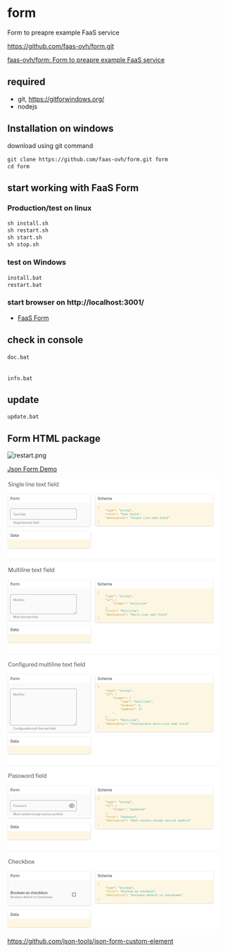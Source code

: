 # form
Form to preapre example FaaS service

https://github.com/faas-ovh/form.git

[faas-ovh/form: Form to preapre example FaaS service](https://github.com/faas-ovh/form)


## required

+ git, https://gitforwindows.org/
+ nodejs

## Installation on windows

download using git command

    git clone https://github.com/faas-ovh/form.git form
    cd form

## start working with FaaS Form

### Production/test on linux

    sh install.sh    
    sh restart.sh
    sh start.sh
    sh stop.sh
    
### test on Windows
    
    install.bat    
    restart.bat


### start browser on  http://localhost:3001/

+ [FaaS Form](http://localhost:3001/)



## check in console

    doc.bat


    info.bat


## update

    update.bat




## Form HTML package

![restart.png](docs/restart.png)

[Json Form Demo](https://json-tools.github.io/json-form/)

![firefox_2020-05-19_15-20-05.png](docs/firefox_2020-05-19_15-20-05.png)

https://github.com/json-tools/json-form-custom-element
